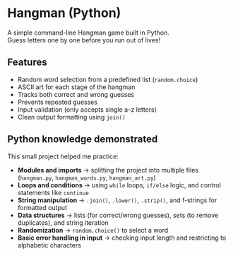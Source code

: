 #  Hangman (Python)
A simple command-line Hangman game built in Python.  
Guess letters one by one before you run out of lives!


##  Features
- Random word selection from a predefined list (`random.choice`)
- ASCII art for each stage of the hangman
- Tracks both correct and wrong guesses
- Prevents repeated guesses
- Input validation (only accepts single a–z letters)
- Clean output formatting using `join()`


##  Python knowledge demonstrated
This small project helped me practice:
- **Modules and imports** → splitting the project into multiple files (`hangman.py`, `hangman_words.py`, `hangman_art.py`)
- **Loops and conditions** → using `while` loops, `if/else` logic, and control statements like `continue`
- **String manipulation** → `.join()`, `.lower()`, `.strip()`, and f-strings for formatted output
- **Data structures** → lists (for correct/wrong guesses), sets (to remove duplicates), and string iteration
- **Randomization** → `random.choice()` to select a word
- **Basic error handling in input** → checking input length and restricting to alphabetic characters

